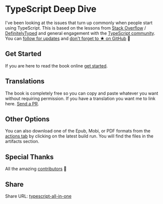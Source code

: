 
TypeScript Deep Dive
=======

I've been looking at the issues that turn up commonly when people start using TypeScript. This is based on the lessons from [Stack Overflow](http://stackoverflow.com/tags/typescript/topusers) / [DefinitelyTyped](https://github.com/DefinitelyTyped/) and general engagement with the [TypeScript community](https://github.com/TypeStrong/). You can [follow for updates](https://linkedin.com/in/armanriazi) and [don't forget to ★ on GitHub](https://github.com/armanriazi/typescript-all-in-one) 🌹

## Get Started
If you are here to read the book online [get started](https://armanriazi.github.io/typescript/getting-started).

## Translations 
The book is completely free so you can copy and paste whatever you want without requiring permission. If you have a translation you want me to link here. [Send a PR](https://github.com/armanriazi/typescript-all-in-one/edit/main/README.md).

## Other Options
You can also download one of the Epub, Mobi, or PDF formats from the [actions tab](https://github.com/armanriazi/typescript-all-in-one/actions) by clicking on the latest build run. You will find the files in the artifacts section.

## Special Thanks
All the amazing [contributors](https://github.com/armanriazi/typescript-all-in-one/graphs/contributors) 🌹

## Share
Share URL: [typescript-all-in-one](https://armanriazi.github.io/typescript-all-in-one/)
